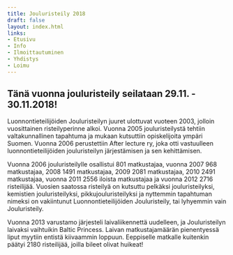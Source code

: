 ```yaml
---
title: Jouluristeily 2018
draft: false
layout: index.html
links:
- Etusivu
- Info
- Ilmoittautuminen
- Yhdistys
- Loimu
---
```

## Tänä vuonna jouluristeily seilataan 29.11. - 30.11.2018!

Luonnontieteilijöiden Jouluristeilyn juuret ulottuvat vuoteen 2003, jolloin vuosittainen risteilyperinne alkoi. Vuonna 2005 jouluristeilystä tehtiin valtakunnallinen tapahtuma ja mukaan kutsuttiin opiskelijoita ympäri Suomen. Vuonna 2006 perustettiin After lecture ry, joka otti vastuulleen luonnontieteilijöiden jouluristeilyn järjestämisen ja sen kehittämisen.
 
Vuonna 2006 jouluristeilylle osallistui 801 matkustajaa, vuonna 2007 968 matkustajaa, 2008 1491 matkustajaa, 2009 2081 matkustajaa, 2010 2491 matkustajaa, vuonna 2011 2556 iloista matkustajaa ja vuonna 2012 2716 risteilijää. Vuosien saatossa risteilyä on kutsuttu pelkäksi jouluristeilyksi, kemistien jouluristeilyksi, pikkujouluristeilyksi ja nyttemmin tapahtuman nimeksi on vakiintunut Luonnontieteilijöiden Jouluristeily, tai lyhyemmin vain Jouluristeily.
 
Vuonna 2013 varustamo järjesteli laivaliikennettä uudelleen, ja Jouluristeilyn laivaksi vaihtuikin Baltic Princess. Laivan matkustajamäärän pienentyessä liput myytiin entistä kiivaammin loppuun. Eeppiselle matkalle kuitenkin päätyi 2180 risteilijää, joilla bileet olivat huikeat!
